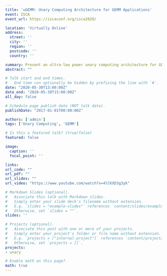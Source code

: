 ```yaml
---
title: 'uGEMM: Unary Computing Architecture for GEMM Applications'
event: ISCA
event_url: https://iscaconf.org/isca2020/

location: 'Virtually Online'
address:
  street: ''
  city: ''
  region: ''
  postcode: ''
  country: ''

summary: Present an ultra-low power unary computing architecture for GEMM, which is compatible for both temporal and rate coding.
abstract: ""

# Talk start and end times.
#   End time can optionally be hidden by prefixing the line with `#`.
date: "2020-05-30T13:00:00Z"
date_end: "2020-05-30T15:00:00Z"
all_day: false

# Schedule page publish date (NOT talk date).
publishDate: "2017-01-01T00:00:00Z"

authors: ['admin']
tags: ['Unary Computing', 'GEMM']

# Is this a featured talk? (true/false)
featured: false

image:
  caption: ''
  focal_point: ''

links:
url_code: ""
url_pdf: ""
url_slides: ""
url_video: "https://www.youtube.com/watch?v=4lCKXD3g3yk"

# Markdown Slides (optional).
#   Associate this talk with Markdown slides.
#   Simply enter your slide deck's filename without extension.
#   E.g. `slides = "example-slides"` references `content/slides/example-slides.md`.
#   Otherwise, set `slides = ""`.
slides: ''

# Projects (optional).
#   Associate this post with one or more of your projects.
#   Simply enter your project's folder or file name without extension.
#   E.g. `projects = ["internal-project"]` references `content/project/deep-learning/index.md`.
#   Otherwise, set `projects = []`.
projects:
- unary

# Enable math on this page?
math: true
---
```

